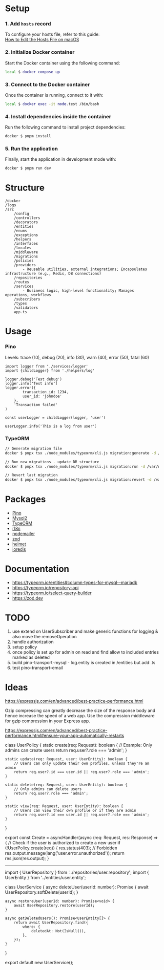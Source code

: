 
# Setup

### 1. Add `hosts` record
To configure your hosts file, refer to this guide:  
[How to Edit the Hosts File on macOS](https://phoenixnap.com/kb/mac-hosts-file)

### 2. Initialize Docker container
Start the Docker container using the following command:

```bash
local $ docker compose up
```

### 3. Connect to the Docker container
Once the container is running, connect to it with:

```bash
local $ docker exec -it node.test /bin/bash
```

### 4. Install dependencies inside the container
Run the following command to install project dependencies:

```bash
docker $ pnpm install
```

### 5. Run the application
Finally, start the application in development mode with:

```bash
docker $ pnpm run dev
```

# Structure

```
/docker
/logs
/src
    /config
    /controllers
    /decorators
    /entities
    /enums
    /exceptions
    /helpers
    /interfaces
    /locales
    /middleware
    /migrations
    /policies
    /providers
        - Reusable utilities, external integrations; Encapsulates infrastructure (e.g., Redis, DB connections)
    /repositories
    /routes
    /services
        - Business logic, high-level functionality; Manages operations, workflows
    /subscribers
    /types
    /validators
    app.ts
```

# Usage

### Pino

Levels:
    trace (10),
    debug (20),
    info (30),
    warn (40),
    error (50),
    fatal (60)

```
import logger from './services/logger'
import {childLogger} from './helpers/log'

logger.debug('Test debug')
logger.info('Test info')
logger.error({
        transaction_id: 1234,
        user_id: 'johndoe'
    },
    'Transaction failed'
)

const userLogger = childLogger(logger, 'user')

userLogger.info('This is a log from user')
```
### TypeORM

```bash
// Generate migration file
docker $ pnpx tsx ./node_modules/typeorm/cli.js migration:generate -d /var/www/html/src/config/init-database.config.ts /var/www/html/src/migrations/init

// Run new migrations - update DB structure
docker $ pnpx tsx ./node_modules/typeorm/cli.js migration:run -d /var/www/html/src/config/init-database.config.ts

// Revert last migration
docker $ pnpx tsx ./node_modules/typeorm/cli.js migration:revert -d /var/www/html/src/config/init-database.config.ts
```

# Packages

- [Pino](https://github.com/pinojs/pino)
- [Mysql2](https://github.com/sidorares/node-mysql2)
- [TypeORM](https://github.com/typeorm/typeorm)
- [i18n](https://github.com/i18next/i18next)
- [nodemailer](https://nodemailer.com/)
- [zod](https://zod.dev)
- [helmet](https://helmetjs.github.io/)
- [ioredis](https://github.com/luin/ioredis)

# Documentation

- https://typeorm.io/entities#column-types-for-mysql--mariadb
- https://typeorm.io/repository-api
- https://typeorm.io/select-query-builder
- https://zod.dev

# TODO

1. use extend on UserSubscriber and make generic functions for logging & also move the removeOperation
2. handle authorization
3. setup policy
4. once policy is set up for admin on read and find allow to included entries marked as deleted
5. build pino-transport-mysql - log.entity is created in /entities but add .ts
6. test pino-transport-email

# Ideas

https://expressjs.com/en/advanced/best-practice-performance.html

Gzip compressing can greatly decrease the size of the response body and hence increase the speed of a web app. Use the compression middleware for gzip compression in your Express app. 

https://expressjs.com/en/advanced/best-practice-performance.html#ensure-your-app-automatically-restarts


class UserPolicy {
    static create(req: Request): boolean {
        // Example: Only admins can create users
        return req.user?.role === 'admin';
    }

    static update(req: Request, user: UserEntity): boolean {
        // Users can only update their own profiles, unless they're an admin
        return req.user?.id === user.id || req.user?.role === 'admin';
    }

    static delete(req: Request, user: UserEntity): boolean {
        // Only admins can delete users
        return req.user?.role === 'admin';
    }

    static view(req: Request, user: UserEntity): boolean {
        // Users can view their own profile or if they are admin
        return req.user?.id === user.id || req.user?.role === 'admin';
    }
}


export const Create = asyncHandler(async (req: Request, res: Response) => {
// Check if the user is authorized to create a new user
if (!UserPolicy.create(req)) {
res.status(403); // Forbidden
res.output.message(lang('user.error.unauthorized'));
return res.json(res.output);
}


-----------------

import { UserRepository } from '../repositories/user.repository';
import { UserEntity } from '../entities/user.entity';

class UserService {
async deleteUser(userId: number): Promise<void> {
await UserRepository.softDelete(userId);
}

    async restoreUser(userId: number): Promise<void> {
        await UserRepository.restore(userId);
    }

    async getDeletedUsers(): Promise<UserEntity[]> {
        return await UserRepository.find({
            where: {
                deletedAt: Not(IsNull()),
            },
        });
    }
}

export default new UserService();
